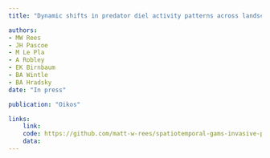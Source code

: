 ```yaml
---
title: "Dynamic shifts in predator diel activity patterns across landscapes and threat levels"

authors:
- MW Rees
- JH Pascoe
- M Le Pla
- A Robley
- EK Birnbaum 
- BA Wintle
- BA Hradsky
date: "In press"

publication: "Oikos"

links:
    link: 
    code: https://github.com/matt-w-rees/spatiotemporal-gams-invasive-predators
    data: 
---
```


